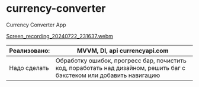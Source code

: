 # currency-converter
Currency Converter App

[Screen_recording_20240722_231637.webm](https://github.com/user-attachments/assets/45769ae9-6454-42b3-9fe2-fccc1244f5b2)

| Реализовано: | MVVM, DI, api currencyapi.com                                                                                                                                             |
|--------------|----------------------------------------------------------------------------------------------------------------------------------------------------------------------------------|
| Надо сделать | Обработку ошибок, прогресс бар, почистить код, поработать над дизайном, решить баг с бэкстеком или добавить навигацию |
